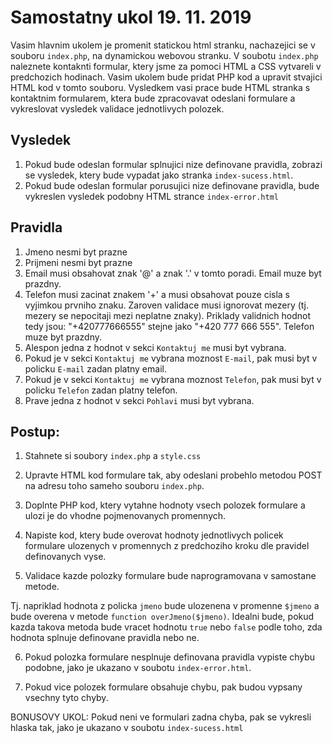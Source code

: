 # Samostatny ukol 19. 11. 2019

Vasim hlavnim ukolem je promenit statickou html stranku, nachazejici se v souboru `index.php`, na dynamickou webovou stranku. V soubotu `index.php` naleznete kontaknti formular, ktery jsme za pomoci HTML a CSS vytvareli v predchozich hodinach. Vasim ukolem bude pridat PHP kod a upravit stvajici HTML kod v tomto souboru. Vysledkem vasi prace bude HTML stranka s kontaktnim formularem, ktera bude zpracovavat odeslani formulare a vykreslovat vysledek validace jednotlivych polozek.

## Vysledek
1. Pokud bude odeslan formular splnujici nize definovane pravidla, zobrazi se vysledek, ktery bude vypadat jako stranka `index-sucess.html`.
2. Pokud bude odeslan formular porusujici nize definovane pravidla, bude vykreslen vysledek podobny HTML strance `index-error.html`

## Pravidla
1. Jmeno nesmi byt prazne
2. Prijmeni nesmi byt prazne
3. Email musi obsahovat znak '@' a znak '.' v tomto poradi. Email muze byt prazdny.
4. Telefon musi zacinat znakem '+' a musi obsahovat pouze cisla s vyjimkou prvniho znaku. Zaroven validace musi ignorovat mezery (tj. mezery se nepocitaji mezi neplatne znaky). Priklady validnich hodnot tedy jsou: "+420777666555" stejne jako "+420 777 666 555". Telefon muze byt prazdny.
5. Alespon jedna z hodnot v sekci `Kontaktuj me` musi byt vybrana.
6. Pokud je v sekci `Kontaktuj me` vybrana moznost `E-mail`, pak musi byt v policku `E-mail` zadan platny email.
7. Pokud je v sekci `Kontaktuj me` vybrana moznost `Telefon`, pak musi byt v policku `Telefon` zadan platny telefon.
8. Prave jedna z hodnot v sekci `Pohlavi` musi byt vybrana.

## Postup:
1. Stahnete si soubory `index.php` a `style.css`

2. Upravte HTML kod formulare tak, aby odeslani probehlo metodou POST na adresu toho sameho souboru `index.php`.

3. Doplnte PHP kod, ktery vytahne hodnoty vsech polozek formulare a ulozi je do vhodne pojmenovanych promennych.

4. Napiste kod, ktery bude overovat hodnoty jednotlivych policek formulare ulozenych v promennych z predchoziho kroku dle pravidel definovanych vyse.

5. Validace kazde polozky formulare bude naprogramovana v samostane metode.

Tj. napriklad hodnota z policka `jmeno` bude ulozenena v promenne `$jmeno` a bude overena v metode `function overJmeno($jmeno)`. Idealni bude, pokud kazda takova metoda bude vracet hodnotu `true` nebo `false` podle toho, zda hodnota splnuje definovane pravidla nebo ne.

6. Pokud polozka formulare nesplnuje definovana pravidla vypiste chybu podobne, jako je ukazano v soubotu `index-error.html`.

7. Pokud vice polozek formulare obsahuje chybu, pak budou vypsany vsechny tyto chyby.

BONUSOVY UKOL: Pokud neni ve formulari zadna chyba, pak se vykresli hlaska tak, jako je ukazano v soubotu `index-sucess.html`
